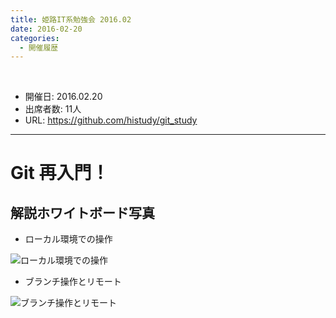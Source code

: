 ```yaml
---
title: 姫路IT系勉強会 2016.02
date: 2016-02-20
categories:
  - 開催履歴
---
```


﻿<!-- 姫路IT系勉強会 2016.02 -->
<!-- https://github.com/histudy/git_study -->

* 開催日: 2016.02.20
* 出席者数: 11人
* URL: https://github.com/histudy/git_study


----------


# Git 再入門！

## 解説ホワイトボード写真

* ローカル環境での操作

![ローカル環境での操作](https://camo.githubusercontent.com/c15ad9525d7394e89fd0bc38d9bc11141e0146b3/68747470733a2f2f7261772e6769746875622e636f6d2f686973747564792f6769745f73747564792f6d61737465722f696d672f6769742d636f6d6d69742e4a5047)

* ブランチ操作とリモート

![ブランチ操作とリモート](https://camo.githubusercontent.com/653f71a933a14821fe0f4e92f3d06a0344cf31c8/68747470733a2f2f7261772e6769746875622e636f6d2f686973747564792f6769745f73747564792f6d61737465722f696d672f6769742d6272616e63682e4a5047)
